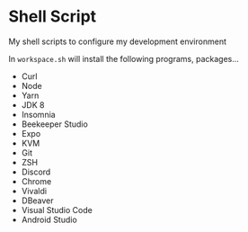 # Shell Script

My shell scripts to configure my development environment

In `workspace.sh` will install the following programs, packages...

- Curl
- Node
- Yarn
- JDK 8
- Insomnia
- Beekeeper Studio
- Expo
- KVM
- Git
- ZSH
- Discord
- Chrome
- Vivaldi
- DBeaver
- Visual Studio Code
- Android Studio
